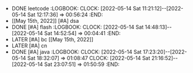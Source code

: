 - DONE leetcode
  :LOGBOOK:
  CLOCK: [2022-05-14 Sat 11:21:12]--[2022-05-14 Sat 12:17:36] =>  00:56:24
  :END:
- [[May 15th, 2022]] [#A] dsa
- DONE [#A] flash
  :LOGBOOK:
  CLOCK: [2022-05-14 Sat 14:48:13]--[2022-05-14 Sat 14:52:54] =>  00:04:41
  :END:
- LATER [#A] bc [[May 15th, 2022]]
- LATER [#A] cn
- DONE [#A] java
  :LOGBOOK:
  CLOCK: [2022-05-14 Sat 17:23:20]--[2022-05-14 Sat 18:32:07] =>  01:08:47
  CLOCK: [2022-05-14 Sat 21:16:52]--[2022-05-14 Sat 23:07:51] =>  01:50:59
  :END: